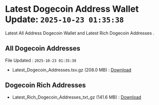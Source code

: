 # Latest Dogecoin Address Wallet Update: `2025-10-23 01:35:38`

Latest All Address Dogecoin Wallet and Latest Rich Dogecoin Addresses .

## All Dogecoin Addresses

File Updated : `2025-10-23 01:35:38`

- Latest_Dogecoin_Addresses.tsv.gz (208.0 MB) : [Download](https://github.com/Pymmdrza/Rich-Address-Wallet/releases/tag/Dogecoin)

## Dogecoin Rich Addresses

- Latest_Rich_Dogecoin_Addresses_txt_gz (141.6 MB) : [Download](https://github.com/Pymmdrza/Rich-Address-Wallet/releases/tag/Dogecoin)
